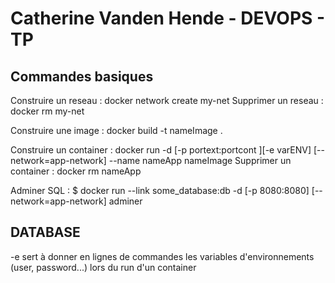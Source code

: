 # Catherine Vanden Hende - DEVOPS - TP
## Commandes basiques
Construire un reseau : docker network create my-net
Supprimer un reseau : docker rm my-net

Construire une image : docker build -t nameImage .

Construire un container : docker run -d [-p portext:portcont ][-e varENV] [--network=app-network] --name nameApp nameImage
Supprimer un container : docker rm nameApp

Adminer SQL : $ docker run --link some_database:db -d [-p 8080:8080] [--network=app-network] adminer

## DATABASE

-e sert à donner en lignes de commandes les variables d'environnements (user, password...) lors du run d'un container
